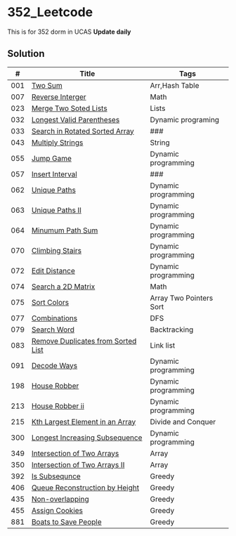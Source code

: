 # 352_Leetcode
This is for 352 dorm in UCAS
**Update daily**
## Solution
|#|Title|Tags|
|---|---|---|
|001|[Two Sum](https://leetcode.com/problems/two-sum/)|Arr,Hash Table|
|007|[Reverse Interger](https://leetcode.com/problems/reverse-integer/)|Math|
|023|[Merge Two Soted Lists](https://leetcode.com/problems/merge-two-sorted-lists/)|Lists|
|032|[Longest Valid Parentheses](https://leetcode.com/problems/longest-valid-parentheses/)|Dynamic programing|
|033|[Search in Rotated Sorted Array](https://leetcode.com/problems/search-in-rotated-sorted-array/)|###|
|043|[Multiply Strings](https://leetcode.com/problems/multiply-strings/)|String|
|055|[Jump Game](https://leetcode.com/problems/jump-game/description/)|Dynamic programming|
|057|[Insert Interval](https://leetcode.com/problems/insert-interval/)|###|
|062|[Unique Paths](https://leetcode.com/problems/unique-paths/)|Dynamic programming|
|063|[Unique Paths II](https://leetcode.com/problems/unique-paths-ii/)|Dynamic programming|
|064|[Minumum Path Sum](https://leetcode.com/problems/minimum-path-sum/)|Dynamic programming|
|070|[Climbing Stairs](https://leetcode.com/problems/climbing-stairs/)|Dynamic programming|
|072|[Edit Distance](https://leetcode.com/problems/edit-distance/)|Dynamic programming|
|074|[Search a 2D Matrix](https://leetcode.com/problems/search-a-2d-matrix)|Math|
|075|[Sort Colors](https://leetcode.com/problems/sort-colors)|Array Two Pointers Sort|
|077|[Combinations](https://leetcode.com/problems/combinations)|DFS|
|079|[Search Word](https://leetcode.com/problems/search-word)|Backtracking|
|083|[Remove Duplicates from Sorted List](https://leetcode.com/problems/remove-duplicates-from-sorted-list/)|Link list|
|091|[Decode Ways](https://leetcode.com/problems/decode-ways/)|Dynamic programming|
|198|[House Robber](https://leetcode.com/problems/house-robber/)|Dynamic programming|
|213|[House Robber ii](https://leetcode.com/problems/house-robber-ii/)|Dynamic programming|
|215|[Kth Largest Element in an Array](https://leetcode.com/problems/kth-largest-element-in-an-array/)|Divide and Conquer|
|300|[Longest Increasing Subsequence](https://leetcode.com/problems/longest-increasing-subsequence/)|Dynamic programming|
|349|[Intersection of Two Arrays](https://leetcode.com/problems/intersection-of-two-arrays/)|Array|
|350|[Intersection of Two Arrays II](https://leetcode.com/problems/intersection-of-two-arrays-ii/)|Array|
|392|[Is Subsequnce](https://leetcode.com/problems/is-subsequence/)|Greedy|
|406|[Queue Reconstruction by Height](https://leetcode.com/problems/queue-reconstruction-by-height/)|Greedy|
|435|[Non-overlapping](https://leetcode.com/problems/non-overlapping-intervals/)|Greedy|
|455|[Assign Cookies](https://leetcode.com/problems/assign-cookies/)|Greedy|
|881|[Boats to Save People](https://leetcode.com/problems/boats-to-save-people/)|Greedy|
